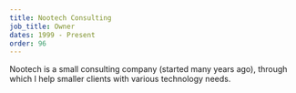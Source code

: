 ```yaml
---
title: Nootech Consulting
job_title: Owner
dates: 1999 - Present
order: 96
---
```


Nootech is a small consulting company (started many years ago), through which I
help smaller clients with various technology needs. 